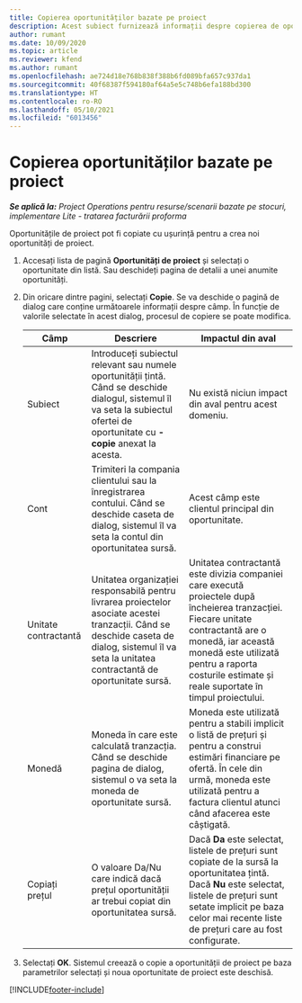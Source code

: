 ```yaml
---
title: Copierea oportunităților bazate pe proiect
description: Acest subiect furnizează informații despre copierea de oportunități bazate pe proiect în Project Operations.
author: rumant
ms.date: 10/09/2020
ms.topic: article
ms.reviewer: kfend
ms.author: rumant
ms.openlocfilehash: ae724d18e768b838f388b6fd089bfa657c937da1
ms.sourcegitcommit: 40f68387f594180af64a5e5c748b6efa188bd300
ms.translationtype: HT
ms.contentlocale: ro-RO
ms.lasthandoff: 05/10/2021
ms.locfileid: "6013456"
---
```

# <a name="copy-project-based-opportunities"></a>Copierea oportunităților bazate pe proiect

_**Se aplică la:** Project Operations pentru resurse/scenarii bazate pe stocuri, implementare Lite - tratarea facturării proforma_


Oportunitățile de proiect pot fi copiate cu ușurință pentru a crea noi oportunități de proiect. 

1. Accesați lista de pagină **Oportunități de proiect** și selectați o oportunitate din listă. Sau deschideți pagina de detalii a unei anumite oportunități. 
2. Din oricare dintre pagini, selectați **Copie**. Se va deschide o pagină de dialog care conține următoarele informații despre câmp. În funcție de valorile selectate în acest dialog, procesul de copiere se poate modifica.

    | **Câmp** | **Descriere** | **Impactul din aval** |
    | --- | --- | --- |
    | Subiect | Introduceți subiectul relevant sau numele oportunității țintă. Când se deschide dialogul, sistemul îl va seta la subiectul ofertei de oportunitate cu **-copie** anexat la acesta. | Nu există niciun impact din aval pentru acest domeniu. |
    | Cont | Trimiteri la compania clientului sau la înregistrarea contului. Când se deschide caseta de dialog, sistemul îl va seta la contul din oportunitatea sursă. | Acest câmp este clientul principal din oportunitate. |
    | Unitate contractantă | Unitatea organizației responsabilă pentru livrarea proiectelor asociate acestei tranzacții. Când se deschide caseta de dialog, sistemul îl va seta la unitatea contractantă de oportunitate sursă. | Unitatea contractantă este divizia companiei care execută proiectele după încheierea tranzacției. Fiecare unitate contractantă are o monedă, iar această monedă este utilizată pentru a raporta costurile estimate și reale suportate în timpul proiectului. |
    | Monedă | Moneda în care este calculată tranzacția. Când se deschide pagina de dialog, sistemul o va seta la moneda de oportunitate sursă. | Moneda este utilizată pentru a stabili implicit o listă de prețuri și pentru a construi estimări financiare pe ofertă. În cele din urmă, moneda este utilizată pentru a factura clientul atunci când afacerea este câștigată. |
    | Copiați prețul | O valoare Da/Nu care indică dacă prețul oportunității ar trebui copiat din oportunitatea sursă. | Dacă **Da** este selectat, listele de prețuri sunt copiate de la sursă la oportunitatea țintă. Dacă **Nu** este selectat, listele de prețuri sunt setate implicit pe baza celor mai recente liste de prețuri care au fost configurate. |

3. Selectați **OK**. Sistemul creează o copie a oportunității de proiect pe baza parametrilor selectați și noua oportunitate de proiect este deschisă.


[!INCLUDE[footer-include](../includes/footer-banner.md)]